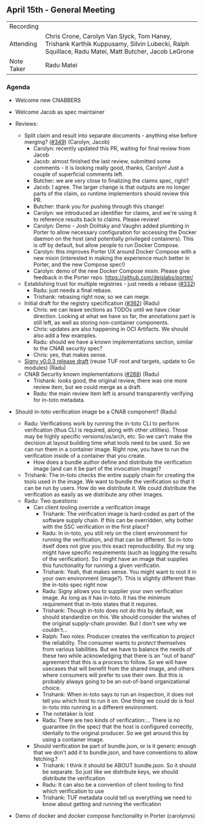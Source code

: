 ## April 15th - General Meeting

|  |  | 
| -------- | -------- |
| Recording  |  |
| Attending  | Chris Crone, Carolyn Van Slyck, Tom Haney, Trishank Karthik Kuppusamy, Silvin Lubecki, Ralph Squillace, Radu Matei, Matt Butcher, Jacob LeGrone |
| Note Taker | Radu Matei |
### Agenda

* Welcome new CNABBERS
* Welcome Jacob as spec maintainer
* Reviews:
    * Split claim and result into separate documents - anything else before merging? ([#349](https://github.com/cnabio/cnab-spec/pull/349#issuecomment-612207901)) (Carolyn, Jacob)
        * Carolyn: recently updated this PR, waiting for final review from Jacob
        * Jacob: almost finished the last review, submitted some comments - it is looking really good, thanks, Carolyn! Just a couple of superficial comments left.
        * Butcher: we are very close to finalizing the claims spec, right?
        * Jacob: I agree. The larger change is that outputs are no longer parts of the claim, so runtime implementors should review this PR.
        * Butcher: thank you for pushing through this change!
        * Carolyn: we introduced an identifier for claims, and we're using it to reference results back to claims. Please review!
        * Carolyn: Demo - Josh Dolitsky and Vaughn added plumbing in Porter to allow necessary configuration for accessing the Docker daemon on the host (and potentially privileged containers).  This is off by default, but allow people to run Docker Compose.
        * Carolyn: this improves Porter UX around Docker Compose with a new mixin (interested in making the experience much better in Porter, and the new Compose spec!)
        * Carolyn: demo of the new Docker Compose mixin. Please give feedback in the Porter repo. https://github.com/deislabs/porter/
    * Establishing trust for multiple registries - just needs a rebase ([#332](https://github.com/cnabio/cnab-spec/pull/332))
        * Radu: just needs a final rebase.
        * Trishank: rebasing right now, so we can mege.
    * Initial draft for the registry specification ([#362](https://github.com/cnabio/cnab-spec/pull/362)) (Radu)
        * Chris: we can leave sections as TODOs until we have clear direction. Looking at what we have so far, the annotations part is still left, as well as storing non-container components.
        * Chris: updates are also happening in OCI Artifacts. We should also add a few examples.
        * Radu: should we have a known implementations section, similar to the CNAB security spec?
        * Chris: yes, that makes sense.
    * [Signy v0.0.3 release draft](https://github.com/cnabio/signy/releases/tag/untagged-00ed798ca223bbe46852) (reuse TUF root and targets, update to Go modules) (Radu)
    * CNAB Security known implementations ([#288](https://github.com/cnabio/cnab-spec/pull/288)) (Radu)
        * Trishank: looks good, the original review, there was one more review item, but we could merge as a draft.
        * Radu: the main review item left is around transparently verifying for in-toto metadata.

    
* Should in-toto verification image be a CNAB component? (Radu)
    * Radu: Verifications work by running the in-toto CLI to perform verification (thus CLI is required, along with other utilities). Those may be highly specific versions/os/arch, etc. So we can't make the decision at layout building time what tools need to be used. So we can run them in a container image. Right now, you have to run the verification inside of a container that you create.
        * How does a bundle author define and distribute the verification image (and can it be part of the invocation image)?
    * Trishank: The in-toto checks the entire supply chain for creating the tools used in the image. We want to bundle the verification so that it can be run by users. How do we distribute it. We could distribute the verification as easily as we distribute any other images.
    * Radu: Two questions:
        * Can client tooling override a verification image
            * Trishank: The verification image is hard-coded as part of the software supply chain. If this can be overridden, why bother with the SSC verification in the first place?
            * Radu: In in-toto, you still rely on the client environment for running the verification, and that can be different. So in-toto itself does not give you this exact reproducibility. But my org might have specific requirements (such as logging the results of the verification). So I might have an image that supplies this functionality for running a given verificatin.
            * Trishank: Yeah, that makes sense. You might want to root it in your own environment (image?). This is slightly different than the in-toto spec right now
            * Radu: Signy allows you to supplier your own verification image. As  long as it has in-toto. It has the minimum requirement that in-toto states that it requires.
            * Trishank: Though in-toto does not do this by default, we should standardize on this. We should consider the wishes of the original supply-chain provider. But I don't see why we couldn't...
            * Ralph: Two roles: Producer creates the verification to _project_ the reliability. The consumer wants to _protect_ themselves from various liabilities. But we have to balance the needs of these two while acknowledging that there is an "out of band" agreement that this is a process to follow. So we will have usecases that will benefit from the shared image, and others where consumers will prefer to use their own. But this is probably always going to be an out-of-band organizational choice.
            * Trishank: When in-toto says to run an inspection, it does not tell you which host to run it on. One thing we could do is fool in-toto into running in a different environment.
            * The notetaker is lost
            * Radu: There are two kinds of verification:... There is no guarantee (in the spec) that the host is configured correctly, identally to the original producer. So we get around this by using a container image. 
        * Should verification be part of bundle.json, or is it generic enough that we don't add it to bundle.json, and have conventions to allow fetching.?
            * Trishank: I think it should be ABOUT bundle.json. So it should be separate. So just like we distribute keys, we should distribute the verification
            * Radu: It can also be a convention of client tooling to find which verification to use
            * Trishank: TUF metadata could tell us everything we need to know about getting and running the verification
* Demo of docker and docker compose functionality in Porter (carolynvs)
